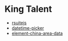 # King Talent

- [rsuitejs](https://rsuitejs.com/zh/components/cascader/#aria-%E5%B1%9E%E6%80%A7)
- [datetime-picker](https://shadcn-datetime-picker-pro.vercel.app/?path=/docs/datetimepicker--docs)
- [element-china-area-data](https://github.com/Plortinus/element-china-area-data)
